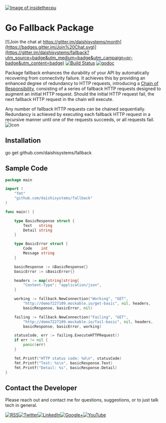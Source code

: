 <a href="http://insidethecpu.com">![Image of insidethecpu](https://dl.dropboxusercontent.com/u/26042707/Daishi%20Systems%20Icon%20with%20Text%20%28really%20tiny%20with%20photo%29.png)</a>
# Go Fallback Package
[![Join the chat at https://gitter.im/daishisystems/month](https://badges.gitter.im/Join%20Chat.svg)](https://gitter.im/daishisystems/fallback?utm_source=badge&utm_medium=badge&utm_campaign=pr-badge&utm_content=badge)
[![Build Status](https://travis-ci.org/daishisystems/fallback.svg?branch=master)](https://travis-ci.org/daishisystems/fallback)
[![godoc](https://img.shields.io/badge/godoc-reference-blue.svg)](https://godoc.org/github.com/daishisystems/fallback)

Package fallback enhances the durability of your API by automatically recovering from connectivity failure. It achieves this by providing an enhanced degree of redundancy to HTTP requests, introducing a <a href="https://en.wikipedia.org/wiki/Chain-of-responsibility_pattern">Chain of Responsibility</a>, consisting of a series of fallback HTTP requests designed to augment an initial HTTP request. Should the initial HTTP request fail, the next fallback HTTP request in the chain will execute.

Any number of fallback HTTP requests can be chained sequentially. Redundancy is achieved by executing each fallback HTTP request in a recursive manner until one of the requests succeeds, or all requests fail.
![Icon](https://dl.dropboxusercontent.com/u/26042707/Fallback_XS.jpg)
## Installation
go get github.com/daishisystems/fallback
## Sample Code
```go
package main

import (
	"fmt"
	"github.com/daishisystems/fallback"
)

func main() {

	type BasicResponse struct {
		Text   string
		Detail string
	}

	type BasicError struct {
		Code    int
		Message string
	}

	basicResponse := &BasicResponse{}
	basicError := &BasicError{}

	headers := map[string]string{
		"Content-Type": "application/json",
	}

	working := fallback.NewConnection("Working", "GET",
		"http://demo7227109.mockable.io/get-basic", nil, headers,
		basicResponse, basicError, nil)

	failing := fallback.NewConnection("Failing", "GET",
		"http://demo7227109.mockable.io/fail-basic", nil, headers,
		basicResponse, basicError, working)

	statusCode, err := failing.ExecuteHTTPRequest()
	if err != nil {
		panic(err)
	}

	fmt.Printf("HTTP status code: %d\n", statusCode)
	fmt.Printf("Text: %s\n", basicResponse.Text)
	fmt.Printf("Detail: %s", basicResponse.Detail)
}
```
## Contact the Developer
Please reach out and contact me for questions, suggestions, or to just talk tech in general.


<a href="http://insidethecpu.com/feed/">![RSS](https://dl.dropboxusercontent.com/u/26042707/rss.png)</a><a href="https://twitter.com/daishisystems">![Twitter](https://dl.dropboxusercontent.com/u/26042707/twitter.png)</a><a href="https://www.linkedin.com/in/daishisystems">![LinkedIn](https://dl.dropboxusercontent.com/u/26042707/linkedin.png)</a><a href="https://plus.google.com/102806071104797194504/posts">![Google+](https://dl.dropboxusercontent.com/u/26042707/g.png)</a><a href="https://www.youtube.com/user/daishisystems">![YouTube](https://dl.dropboxusercontent.com/u/26042707/youtube.png)</a>